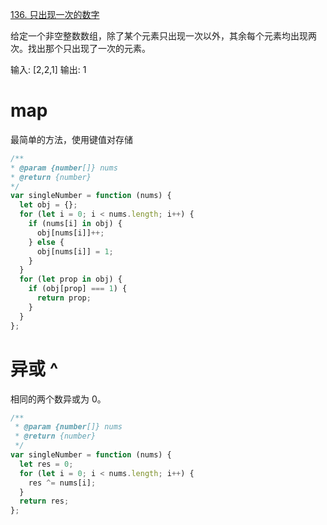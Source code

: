 [136. 只出现一次的数字](https://leetcode-cn.com/problems/single-number/)

给定一个非空整数数组，除了某个元素只出现一次以外，其余每个元素均出现两次。找出那个只出现了一次的元素。

输入: [2,2,1] 输出: 1

# map

最简单的方法，使用键值对存储

```javascript
/**
* @param {number[]} nums
* @return {number}
*/
var singleNumber = function (nums) {
  let obj = {};
  for (let i = 0; i < nums.length; i++) {
    if (nums[i] in obj) {
      obj[nums[i]]++;
    } else {
      obj[nums[i]] = 1;
    }
  }
  for (let prop in obj) {
    if (obj[prop] === 1) {
      return prop;
    }
  }
};
```

# 异或 ^

相同的两个数异或为 0。 

```javascript
/**
 * @param {number[]} nums
 * @return {number}
 */
var singleNumber = function (nums) {
  let res = 0;
  for (let i = 0; i < nums.length; i++) {
    res ^= nums[i];
  }
  return res;
};
```

